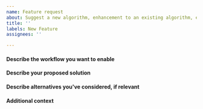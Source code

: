 ```yaml
---
name: Feature request
about: Suggest a new algorithm, enhancement to an existing algorithm, etc.
title: ''
labels: New Feature
assignees: ''

---
```


<!-- 
If this is your first Issue submitted to the MLxtend Issue Tracker, please review
the code of conduct, which is available at http://rasbt.github.io/mlxtend/Code-of-Conduct/. 
-->


#### Describe the workflow you want to enable

#### Describe your proposed solution

#### Describe alternatives you've considered, if relevant

#### Additional context